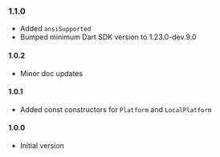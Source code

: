 ### 1.1.0

* Added `ansiSupported`
* Bumped minimum Dart SDK version to 1.23.0-dev.9.0

#### 1.0.2

* Minor doc updates

#### 1.0.1

* Added const constructors for `Platform` and `LocalPlatform`

#### 1.0.0

* Initial version
